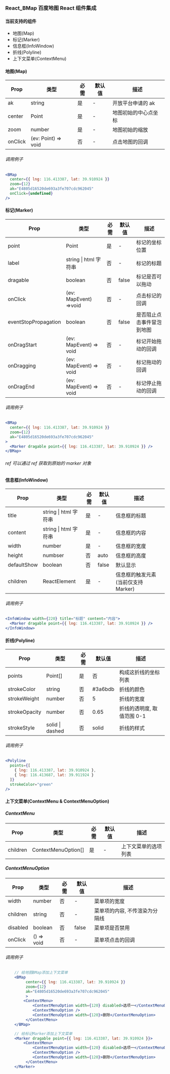 ### React_BMap 百度地图 React 组件集成

#### 当前支持的组件

- 地图(Map)
- 标记(Marker)
- 信息框(InfoWindow)
- 折线(Polyline)
- 上下文菜单(ContextMenu)

#### 地图(Map)

| Prop    | 类型                | 必需 | 默认值 | 描述                 |
| ------- | ------------------- | ---- | ------ | -------------------- |
| ak      | string              | 是   | -      | 开放平台申请的 ak    |
| center  | Point               | 是   | -      | 地图初始的中心点坐标 |
| zoom    | number              | 是   | -      | 地图初始的缩放       |
| onClick | (ev: Point) => void | 否   | -      | 点击地图的回调       |

###### 调用例子

```jsx
<BMap
  center={{ lng: 116.413387, lat: 39.910924 }}
  zoom={12}
  ak="E4805d16520de693a3fe707cdc962045"
  onClick={undefined}
/>
```

#### 标记(Marker)

| Prop                 | 类型                      | 必需 | 默认值 | 描述                       |
| -------------------- | ------------------------- | ---- | ------ | -------------------------- |
| point                | Point                     | 是   | -      | 标记的坐标位置             |
| label                | string &#124; html 字符串 | 否   | -      | 标记的标题                 |
| dragable             | boolean                   | 否   | false  | 标记是否可以拖动           |
| onClick              | (ev: MapEvent) =>void     | 否   | -      | 点击标记的回调             |
| eventStopPropagation | boolean                   | 否   | false  | 是否阻止点击事件冒泡到地图 |
| onDragStart          | (ev: MapEvent) => void    | 否   | -      | 标记开始拖动的回调         |
| onDragging           | (ev: MapEvent) => void    | 否   | -      | 标记拖动的回调             |
| onDragEnd            | (ev: MapEvent) => void    | 否   | -      | 标记停止拖动的回调         |

###### 调用例子

```jsx
<BMap
  center={{ lng: 116.413387, lat: 39.910924 }}
  zoom={12}
  ak="E4805d16520de693a3fe707cdc962045"
>
  <Marker dragable point={{ lng: 116.413387, lat: 39.910924 }} />
</BMap>
```

###### ref 可以通过 ref 获取到原始的 marker 对象

#### 信息框(InfoWindow)

| Prop        | 类型                      | 必需 | 默认值 | 描述                                |
| ----------- | ------------------------- | ---- | ------ | ----------------------------------- |
| title       | string &#124; html 字符串 | 是   | -      | 信息框的标题                        |
| content     | string &#124; html 字符串 | 是   | -      | 信息框的内容                        |
| width       | number                    | 是   | -      | 信息框的宽度                        |
| height      | numbser                   | 否   | auto   | 信息框的高度                        |
| defaultShow | boolean                   | 否   | false  | 默认显示                            |
| children    | ReactElement              | 是   | -      | 信息框的触发元素(当前仅支持 Marker) |

###### 调用例子

```jsx
<InfoWindow width={220} title="标题" content="内容">
  <Marker dragable point={{ lng: 116.413387, lat: 39.910924 }} />
</InfoWindow>
```

#### 折线(Polyline)

| Prop          | 类型                | 必需 | 默认值  | 描述                       |
| ------------- | ------------------- | ---- | ------- | -------------------------- |
| points        | Point[]             | 是   | 否      | 构成这折线的坐标列表       |
| strokeColor   | string              | 否   | #3a6bdb | 折线的颜色                 |
| strokeWeight  | number              | 否   | 5       | 折线的宽度                 |
| strokeOpacity | number              | 否   | 0.65    | 折线的透明度, 取值范围 0-1 |
| strokeStyle   | solid &#124; dashed | 否   | solid   | 折线的样式                 |

###### 调用例子

```jsx
<Polyline
  points={[
    { lng: 116.413387, lat: 39.910924 },
    { lng: 116.413687, lat: 39.911924 }
  ]}
  strokeColor="green"
/>
```

#### 上下文菜单(ContextMenu & ContextMenuOption)

##### ContextMenu

| Prop     | 类型                | 必需 | 默认值 | 描述                 |
| -------- | ------------------- | ---- | ------ | -------------------- |
| children | ContextMenuOption[] | 是   | -      | 上下文菜单的选项列表 |

##### ContextMenuOption

| Prop     | 类型       | 必需 | 默认值 | 描述                           |
| -------- | ---------- | ---- | ------ | ------------------------------ |
| width    | number     | 否   | -      | 菜单项的宽度                   |
| children | string     | 否   | -      | 菜单项的内容, 不传渲染为分隔线 |
| disabled | boolean    | 否   | false  | 菜单项是否禁用                 |
| onClick  | () => void | 否   | -      | 菜单项点击的回调               |

###### 调用例子

```jsx
    // 给地图BMap添加上下文菜单
    <BMap
         center={{ lng: 116.413387, lat: 39.910924 }}
         zoom={12}
         ak="E4805d16520de693a3fe707cdc962045"
         >
        <ContextMenu>
            <ContextMenuOption width={120} disabled>选项一</ContextMenuOption>
            <ContextMenuOption />
            <ContextMenuOption width={120}>删除</ContextMenuOption>
         </ContextMenu>
    </BMap>
```

```jsx
    // 给标记Marker添加上下文菜单
    <Marker dragable point={{ lng: 116.413387, lat: 39.910924 }}>
        <ContextMenu>
            <ContextMenuOption width={120} disabled>选项一</ContextMenuOption>
            <ContextMenuOption />
            <ContextMenuOption width={120}>删除</ContextMenuOption>
         </ContextMenu>
    </Marker>
```
